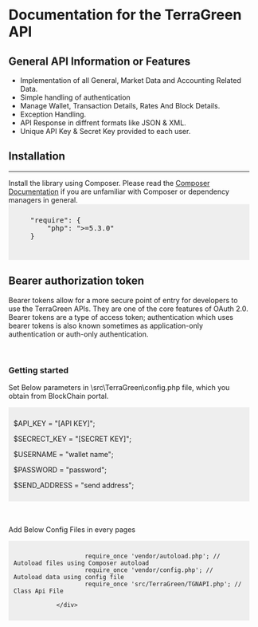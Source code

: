 <div style="padding:10px;">
			<h1>Documentation for the TerraGreen API</h1>
			<h2>General API Information or Features</h2>
			<ul>
				<li>Implementation of all General, Market Data and Accounting Related Data.</li>
				<li>Simple handling of authentication</li>
				<li>Manage Wallet, Transaction Details, Rates And Block Details.</li>
				<li>Exception Handling.</li>
				<li>API Response in diffrent formats like JSON & XML.</li>
				<li>Unique API Key & Secret Key provided to each user.</li>
			</ul>
			<h2>Installation</h2>
			<hr/>
			Install the library using Composer. Please read the <a href="https://getcomposer.org/doc/01-basic-usage.md" rel="nofollow">Composer Documentation</a> if you are unfamiliar with Composer or dependency managers in general.
			<div style="background-color: #eee;padding: 10px;"><pre>
	"require": {
        "php": ">=5.3.0"
    }
    </pre>
</div>
	<h2>Bearer authorization token</h2>
			<p>Bearer tokens allow for a more secure point of entry for developers to use the TerraGreen APIs. They are one of the core features of OAuth 2.0. Bearer tokens are a type of access token; authentication which uses bearer tokens is also known sometimes as application-only authentication or auth-only authentication.</p>
			<br/>
			<h3>Getting started</h3>
			<p>Set Below parameters in \src\TerraGreen\config.php file, which you obtain from BlockChain portal.</p>
			<div style="background-color: #eee;padding: 10px;">
				<p>$API_KEY = "[API KEY]";</p>
				<p>$SECRECT_KEY = "[SECRET KEY]";</p>
				<p>$USERNAME = "wallet name";</p>
				<p>$PASSWORD = "password";</p>
				<p>$SEND_ADDRESS  = "send address";</p>
				</div>
				<br/><br/>
				<p>Add Below Config Files in every pages</p>
				<div style="background-color: #eee;padding: 10px;">
					
						require_once 'vendor/autoload.php'; // Autoload files using Composer autoload
						require_once 'vendor/config.php'; // Autoload data using config file
						require_once 'src/TerraGreen/TGNAPI.php'; // Class Api File
					
				</div>
